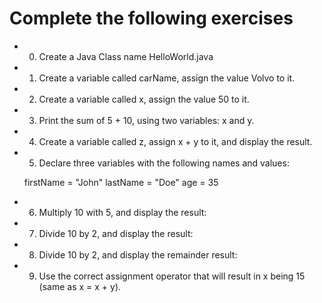 # Complete the following exercises 
- 0) Create a Java Class name HelloWorld.java
- 1) Create a variable called carName, assign the value Volvo to it.
- 2) Create a variable called x, assign the value 50 to it.
- 3) Print the sum of 5 + 10, using two variables: x and y.
- 4) Create a variable called z, assign x + y to it, and display the result.
- 5) Declare three variables with the following names and values:

	firstName = "John"
	lastName = "Doe"
	age = 35

- 6) Multiply 10 with 5, and display the result:
- 7) Divide 10 by 2, and display the result:
- 8) Divide 10 by 2, and display the remainder result:
- 9) Use the correct assignment operator that will result in x being 15 (same as x = x + y).




